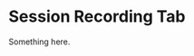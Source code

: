 [title]: # (Session Recording Tab)
[tags]: # (XXX)
[priority]: # (1973)
# Session Recording Tab
Something here.
